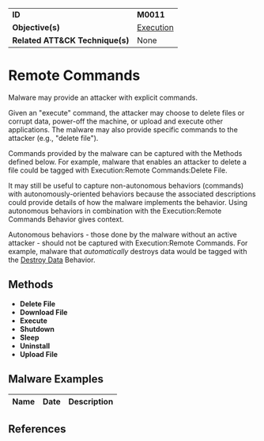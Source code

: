 |||
|---------|------------------------|
|**ID**|**M0011**|
|**Objective(s)**| [Execution](https://github.com/MBCProject/mbc-markdown/tree/master/execution)|
|**Related ATT&CK Technique(s)**|None|


Remote Commands
===============
Malware may provide an attacker with explicit commands.  

Given an "execute" command, the attacker may choose to delete files or corrupt data, power-off the machine, or upload and execute other applications. The malware may also provide specific commands to the attacker (e.g., "delete file"). 

Commands provided by the malware can be captured with the Methods defined below. For example, malware that enables an attacker to delete a file could be tagged with Execution:Remote Commands:Delete File.

It may still be useful to capture non-autonomous behaviors (commands) with autonomously-oriented behaviors because the associated descriptions could provide details of how the malware implements the behavior. Using autonomous behaviors in combination with the Execution:Remote Commands Behavior gives context.

Autonomous behaviors - those done by the malware without an active attacker - should not be captured with Execution:Remote Commands. For example, malware that *automatically* destroys data would be tagged with the [Destroy Data](https://github.com/MBCProject/mbc-markdown/blob/master/impact/destroy-data.md) Behavior.

Methods
-------
* **Delete File**
* **Download File**
* **Execute**
* **Shutdown**
* **Sleep**
* **Uninstall**
* **Upload File**

Malware Examples
----------------
|Name|Date|Description|
|-----------------------------|--------|-----------------------------|


References
----------
